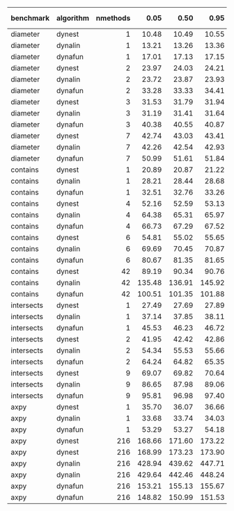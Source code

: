 |benchmark  |algorithm | nmethods|   0.05|   0.50|   0.95|   mean| overhead 0.05| overhead 0.50| overhead 0.95| overhead mean|
|:----------|:---------|--------:|------:|------:|------:|------:|-------------:|-------------:|-------------:|-------------:|
|diameter   |dynest    |        1|  10.48|  10.49|  10.55|  10.51|             0|             0|             0|             0|
|diameter   |dynalin   |        1|  13.21|  13.26|  13.36|  13.30|             0|             0|             0|             0|
|diameter   |dynafun   |        1|  17.01|  17.13|  17.15|  17.09|             0|             0|             0|             0|
|diameter   |dynest    |        2|  23.97|  24.03|  24.21|  24.10|             0|             0|             0|             0|
|diameter   |dynalin   |        2|  23.72|  23.87|  23.93|  23.83|             0|             0|             0|             0|
|diameter   |dynafun   |        2|  33.28|  33.33|  34.41|  33.68|             0|             0|             0|             0|
|diameter   |dynest    |        3|  31.53|  31.79|  31.94|  31.74|             0|             0|             0|             0|
|diameter   |dynalin   |        3|  31.19|  31.41|  31.64|  31.41|             0|             0|             0|             0|
|diameter   |dynafun   |        3|  40.38|  40.55|  40.87|  40.63|             0|             0|             0|             0|
|diameter   |dynest    |        7|  42.74|  43.03|  43.41|  43.07|             0|             0|             0|             0|
|diameter   |dynalin   |        7|  42.26|  42.54|  42.93|  42.60|             0|             0|             0|             0|
|diameter   |dynafun   |        7|  50.99|  51.61|  51.84|  51.44|             0|             0|             0|             0|
|contains   |dynest    |        1|  20.89|  20.87|  21.22|  21.04|             0|             0|             0|             0|
|contains   |dynalin   |        1|  28.21|  28.44|  28.68|  28.44|             0|             0|             0|             0|
|contains   |dynafun   |        1|  32.51|  32.76|  33.26|  32.90|             0|             0|             0|             0|
|contains   |dynest    |        4|  52.16|  52.59|  53.13|  52.65|             0|             0|             0|             0|
|contains   |dynalin   |        4|  64.38|  65.31|  65.97|  65.23|             0|             0|             0|             0|
|contains   |dynafun   |        4|  66.73|  67.29|  67.52|  67.13|             0|             0|             0|             0|
|contains   |dynest    |        6|  54.81|  55.02|  55.65|  55.28|             0|             0|             0|             0|
|contains   |dynalin   |        6|  69.69|  70.45|  70.87|  70.30|             0|             0|             0|             0|
|contains   |dynafun   |        6|  80.67|  81.35|  81.65|  81.15|             0|             0|             0|             0|
|contains   |dynest    |       42|  89.19|  90.34|  90.76|  90.00|             0|             0|             0|             0|
|contains   |dynalin   |       42| 135.48| 136.91| 145.92| 139.25|             0|             0|             0|             0|
|contains   |dynafun   |       42| 100.51| 101.35| 101.88| 101.21|             0|             0|             0|             0|
|intersects |dynest    |        1|  27.49|  27.69|  27.89|  27.68|             0|             0|             0|             0|
|intersects |dynalin   |        1|  37.14|  37.85|  38.11|  37.66|             0|             0|             0|             0|
|intersects |dynafun   |        1|  45.53|  46.23|  46.72|  46.15|             0|             0|             0|             0|
|intersects |dynest    |        2|  41.95|  42.42|  42.86|  42.40|             0|             0|             0|             0|
|intersects |dynalin   |        2|  54.34|  55.53|  55.66|  55.01|             0|             0|             0|             0|
|intersects |dynafun   |        2|  64.24|  64.82|  65.35|  64.84|             0|             0|             0|             0|
|intersects |dynest    |        9|  69.07|  69.82|  70.64|  69.88|             0|             0|             0|             0|
|intersects |dynalin   |        9|  86.65|  87.98|  89.06|  87.77|             0|             0|             0|             0|
|intersects |dynafun   |        9|  95.81|  96.98|  97.40|  96.62|             0|             0|             0|             0|
|axpy       |dynest    |        1|  35.70|  36.07|  36.66|  36.17|             0|             0|             0|             0|
|axpy       |dynalin   |        1|  33.68|  33.74|  34.03|  33.82|             0|             0|             0|             0|
|axpy       |dynafun   |        1|  53.29|  53.27|  54.18|  53.71|             0|             0|             0|             0|
|axpy       |dynest    |      216| 168.66| 171.60| 173.22| 170.90|             0|             0|             0|             0|
|axpy       |dynest    |      216| 168.99| 173.23| 173.90| 171.57|             0|             0|             0|             0|
|axpy       |dynalin   |      216| 428.94| 439.62| 447.71| 437.62|             0|             0|             0|             0|
|axpy       |dynalin   |      216| 429.64| 442.46| 448.24| 438.38|             0|             0|             0|             0|
|axpy       |dynafun   |      216| 153.21| 155.13| 155.67| 154.56|             0|             0|             0|             0|
|axpy       |dynafun   |      216| 148.82| 150.99| 151.53| 150.09|             0|             0|             0|             0|
